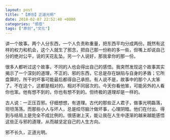 ```yaml
---
layout: post
title: "【原创】正道光明"
date: 2018-02-07 22:52:48 +0800
categories: "感悟"
tags: ["原创","文化"]
---
```

讲一个故事。两个人分东西，一个人负责称重量，把东西平均分成两份。既然有这样的权力和机会，这个人就生了邪念，把自己那一份称的多一些，但嘴上却说自己分的绝对公平，说的天花乱坠。另一个人说好，那我拿你的那一份。

很多人都听过这个故事，不同的人也会得出自己的感悟。我突然发现这个故事其实揭示了一个深刻的道理，不正的、邪的东西，它总是存在缺陷与自身的矛盾；它所盘算的，所干的坏事可能最后都得自己承担。有人说不是，故事中的那个人太笨了。不在这个，这都是相对的，相对不同层次的。今天你看他笨，可能另外的人看你也笨。他有想不到的，你也有想不到的。但终极的道理却是一样的。

古人说：一正压百邪。仔细想想，有道理。古代的那些正人君子，做事光明磊落，坦坦荡荡。而那些小人与坏人，总是绞尽脑汁做坏事，心理阴暗。他们在付出、得到与结局上是完全不成比例的。很感谢上天，能让我在人生中逐渐的越来越能感悟这些正与邪的道理，从而越坚定自己的人生方向。

邪不长久，正道光明。

